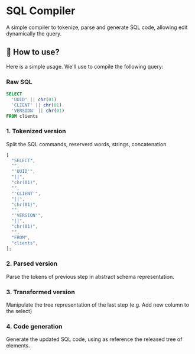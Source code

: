 # SQL Compiler

A simple compiler to tokenize, parse and generate SQL code, allowing edit dynamically the query.

## :wrench: How to use?

Here is a simple usage. We'll use to compile the following query:

### Raw SQL

```sql
SELECT
  'UUID' || chr(01)
  'CLIENT' || chr(01)
  'VERSION' || chr(01)
FROM clients
```

### 1. Tokenized version

Split the SQL commands, reserverd words, strings, concatenation

```js
[
  "SELECT",
  "",
  "'UUID'",
  "||",
  "chr(01)",
  "",
  "'CLIENT'",
  "||",
  "chr(01)",
  "",
  "'VERSION'",
  "||",
  "chr(01)",
  "",
  "FROM",
  "clients",
];
```

### 2. Parsed version

Parse the tokens of previous step in abstract schema representation.

### 3. Transformed version

Manipulate the tree representation of the last step (e.g. Add new column to the select)

### 4. Code generation

Generate the updated SQL code, using as reference the released tree of elements.
